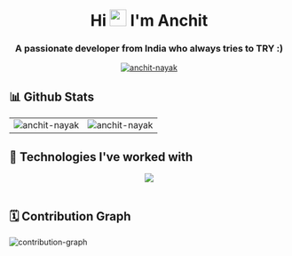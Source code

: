 <h1 align="center">Hi <img src="https://github.com/TheDudeThatCode/TheDudeThatCode/blob/master/Assets/Hi.gif" width="30px" height="30px"> I'm Anchit</h1>
<h3 align="center">A passionate developer from India who always tries to TRY :)</h3>

<div align="center">
<a href="https://github.com/anchit-nayak/"><img src="https://komarev.com/ghpvc/?username=anchit-nayak&label=Profile%20views&color=blue&style=flat-square" alt="anchit-nayak" /></a>
</div>

## 📊 Github Stats

<table>
  <tr>
    <td><img src="https://github-readme-stats.vercel.app/api?username=anchit-nayak&show_icons=true&theme=transparent&hide_border=true" alt="anchit-nayak" /></td>
    <td><img src="https://github-readme-streak-stats.herokuapp.com?user=anchit-nayak&theme=transparent&hide_border=true" alt="anchit-nayak" /></td>
  </tr>
</table>


## 🧩 Technologies I've worked with

<div align="center">
    <img width="full" src="https://skillicons.dev/icons?i=html,css,tailwind,js,ts,react,vite,prisma,postman,next,express,nodejs,redis,postgres,mongodb,docker,kubernetes,cpp,workers,cloudflare,vercel,aws,prometheus,grafana,bash,neovim,vim,git,github,linux" />
</div>

<br/>

## 🗓️ Contribution Graph
![contribution-graph](https://github-readme-activity-graph.vercel.app/graph?username=anchit-nayak&bg_color=12111d&color=ffffff&line=1055e0&point=00ff11&area=true&hide_border=true)

